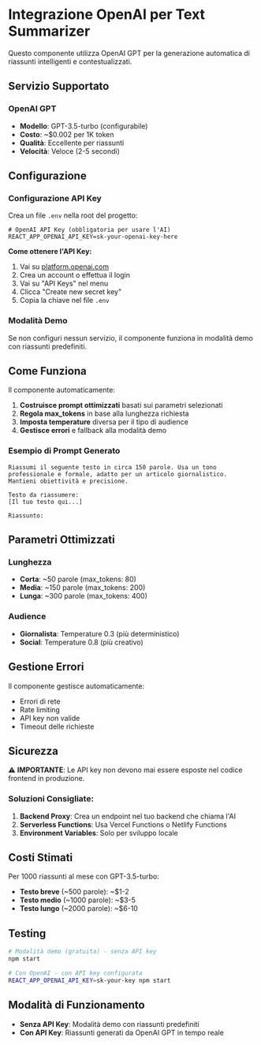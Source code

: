 # Integrazione OpenAI per Text Summarizer

Questo componente utilizza OpenAI GPT per la generazione automatica di riassunti intelligenti e contestualizzati.

## Servizio Supportato

### OpenAI GPT
- **Modello**: GPT-3.5-turbo (configurabile)
- **Costo**: ~$0.002 per 1K token
- **Qualità**: Eccellente per riassunti
- **Velocità**: Veloce (2-5 secondi)

## Configurazione

### Configurazione API Key

Crea un file `.env` nella root del progetto:

```env
# OpenAI API Key (obbligatoria per usare l'AI)
REACT_APP_OPENAI_API_KEY=sk-your-openai-key-here
```

**Come ottenere l'API Key:**
1. Vai su [platform.openai.com](https://platform.openai.com)
2. Crea un account o effettua il login
3. Vai su "API Keys" nel menu
4. Clicca "Create new secret key"
5. Copia la chiave nel file `.env`

### Modalità Demo

Se non configuri nessun servizio, il componente funziona in modalità demo con riassunti predefiniti.

## Come Funziona

Il componente automaticamente:

1. **Costruisce prompt ottimizzati** basati sui parametri selezionati
2. **Regola max_tokens** in base alla lunghezza richiesta
3. **Imposta temperature** diversa per il tipo di audience
4. **Gestisce errori** e fallback alla modalità demo

### Esempio di Prompt Generato

```
Riassumi il seguente testo in circa 150 parole. Usa un tono professionale e formale, adatto per un articolo giornalistico. Mantieni obiettività e precisione.

Testo da riassumere:
[Il tuo testo qui...]

Riassunto:
```

## Parametri Ottimizzati

### Lunghezza
- **Corta**: ~50 parole (max_tokens: 80)
- **Media**: ~150 parole (max_tokens: 200)  
- **Lunga**: ~300 parole (max_tokens: 400)

### Audience
- **Giornalista**: Temperature 0.3 (più deterministico)
- **Social**: Temperature 0.8 (più creativo)

## Gestione Errori

Il componente gestisce automaticamente:
- Errori di rete
- Rate limiting
- API key non valide
- Timeout delle richieste

## Sicurezza

⚠️ **IMPORTANTE**: Le API key non devono mai essere esposte nel codice frontend in produzione.

### Soluzioni Consigliate:

1. **Backend Proxy**: Crea un endpoint nel tuo backend che chiama l'AI
2. **Serverless Functions**: Usa Vercel Functions o Netlify Functions
3. **Environment Variables**: Solo per sviluppo locale

## Costi Stimati

Per 1000 riassunti al mese con GPT-3.5-turbo:
- **Testo breve** (~500 parole): ~$1-2
- **Testo medio** (~1000 parole): ~$3-5  
- **Testo lungo** (~2000 parole): ~$6-10

## Testing

```bash
# Modalità demo (gratuita) - senza API key
npm start

# Con OpenAI - con API key configurata
REACT_APP_OPENAI_API_KEY=sk-your-key npm start
```

## Modalità di Funzionamento

- **Senza API Key**: Modalità demo con riassunti predefiniti
- **Con API Key**: Riassunti generati da OpenAI GPT in tempo reale